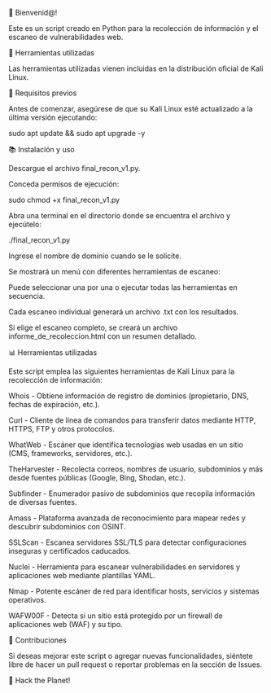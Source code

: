 👋 Bienvenid@!

Este es un script creado en Python para la recolección de información y el escaneo de vulnerabilidades web.

🔧 Herramientas utilizadas

Las herramientas utilizadas vienen incluidas en la distribución oficial de Kali Linux.

🔧 Requisitos previos

Antes de comenzar, asegúrese de que su Kali Linux esté actualizado a la última versión ejecutando:

sudo apt update && sudo apt upgrade -y

📚 Instalación y uso

Descargue el archivo final_recon_v1.py.

Conceda permisos de ejecución:

sudo chmod +x final_recon_v1.py

Abra una terminal en el directorio donde se encuentra el archivo y ejecútelo:

./final_recon_v1.py

Ingrese el nombre de dominio cuando se le solicite.

Se mostrará un menú con diferentes herramientas de escaneo:

Puede seleccionar una por una o ejecutar todas las herramientas en secuencia.

Cada escaneo individual generará un archivo .txt con los resultados.

Si elige el escaneo completo, se creará un archivo informe_de_recoleccion.html con un resumen detallado.

📊 Herramientas utilizadas

Este script emplea las siguientes herramientas de Kali Linux para la recolección de información:

Whois - Obtiene información de registro de dominios (propietario, DNS, fechas de expiración, etc.).

Curl - Cliente de línea de comandos para transferir datos mediante HTTP, HTTPS, FTP y otros protocolos.

WhatWeb - Escáner que identifica tecnologías web usadas en un sitio (CMS, frameworks, servidores, etc.).

TheHarvester - Recolecta correos, nombres de usuario, subdominios y más desde fuentes públicas (Google, Bing, Shodan, etc.).

Subfinder - Enumerador pasivo de subdominios que recopila información de diversas fuentes.

Amass - Plataforma avanzada de reconocimiento para mapear redes y descubrir subdominios con OSINT.

SSLScan - Escanea servidores SSL/TLS para detectar configuraciones inseguras y certificados caducados.

Nuclei - Herramienta para escanear vulnerabilidades en servidores y aplicaciones web mediante plantillas YAML.

Nmap - Potente escáner de red para identificar hosts, servicios y sistemas operativos.

WAFW00F - Detecta si un sitio está protegido por un firewall de aplicaciones web (WAF) y su tipo.

🌟 Contribuciones

Si deseas mejorar este script o agregar nuevas funcionalidades, siéntete libre de hacer un pull request o reportar problemas en la sección de Issues.


🚀 Hack the Planet!
